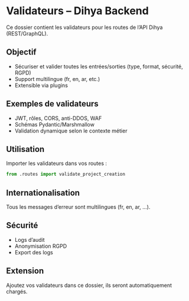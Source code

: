 # Validateurs – Dihya Backend

Ce dossier contient les validateurs pour les routes de l’API Dihya (REST/GraphQL).

## Objectif
- Sécuriser et valider toutes les entrées/sorties (type, format, sécurité, RGPD)
- Support multilingue (fr, en, ar, etc.)
- Extensible via plugins

## Exemples de validateurs
- JWT, rôles, CORS, anti-DDOS, WAF
- Schémas Pydantic/Marshmallow
- Validation dynamique selon le contexte métier

## Utilisation
Importer les validateurs dans vos routes :

```python
from .routes import validate_project_creation
```

## Internationalisation
Tous les messages d’erreur sont multilingues (fr, en, ar, ...).

## Sécurité
- Logs d’audit
- Anonymisation RGPD
- Export des logs

## Extension
Ajoutez vos validateurs dans ce dossier, ils seront automatiquement chargés.
